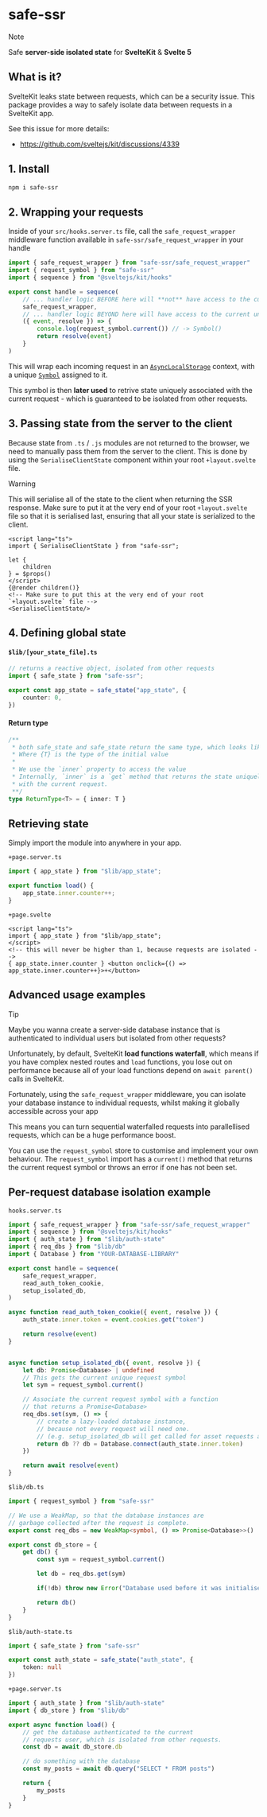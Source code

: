 # safe-ssr

> [!NOTE]
>
> Safe **server-side isolated state** for **SvelteKit** & **Svelte 5**

## What is it?
SvelteKit leaks state between requests, which can be a security issue. This package provides a way to safely isolate data between requests in a SvelteKit app.

See this issue for more details:
- https://github.com/sveltejs/kit/discussions/4339


## 1. Install
```bash
npm i safe-ssr
```

## 2. Wrapping your requests

Inside of your `src/hooks.server.ts` file, call the `safe_request_wrapper` middleware function available in `safe-ssr/safe_request_wrapper` in your handle

```ts
import { safe_request_wrapper } from "safe-ssr/safe_request_wrapper"
import { request_symbol } from "safe-ssr"
import { sequence } from "@sveltejs/kit/hooks"

export const handle = sequence(
    // ... handler logic BEFORE here will **not** have access to the current unique request symbol
    safe_request_wrapper,
    // ... handler logic BEYOND here will have access to the current unique request symbol
    ({ event, resolve }) => {
        console.log(request_symbol.current()) // -> Symbol()
        return resolve(event)
    }
)
```

This will wrap each incoming request in an [`AsyncLocalStorage`](https://nodejs.org/api/async_context.html#class-asynclocalstorage) context, with a unique [`Symbol`](https://developer.mozilla.org/en-US/docs/Web/JavaScript/Reference/Global_Objects/Symbol) assigned to it.

This symbol is then **later used** to retrive state uniquely associated with the current request - which is guaranteed to be isolated from other requests.


## 3. Passing state from the server to the client

Because state from `.ts` / `.js` modules are not returned to the browser, we need to manually pass them from the server to the client. This is done by using the `SerialiseClientState` component within your root `+layout.svelte` file.

> [!WARNING]
> This will serialise all of the state to the client when returning the SSR response. Make sure to put it at the very end of your root `+layout.svelte` file so that it is serialised last, ensuring that all your state is serialized to the client.

```svelte
<script lang="ts">
import { SerialiseClientState } from "safe-ssr";

let {
    children
} = $props()
</script>
{@render children()}
<!-- Make sure to put this at the very end of your root `+layout.svelte` file -->
<SerialiseClientState/>
```

## 4. Defining global state

#### `$lib/[your_state_file].ts`
```ts
// returns a reactive object, isolated from other requests
import { safe_state } from "safe-ssr";

export const app_state = safe_state("app_state", {
    counter: 0,
})
```

#### Return type
```ts
/**
 * both safe_state and safe_state return the same type, which looks like this:
 * Where {T} is the type of the initial value
 *
 * We use the `inner` property to access the value
 * Internally, `inner` is a `get` method that returns the state uniquely associated
 * with the current request.
 **/
type ReturnType<T> = { inner: T }
```

## Retrieving state

Simply import the module into anywhere in your app.

`+page.server.ts`
```ts
import { app_state } from "$lib/app_state";

export function load() {
    app_state.inner.counter++;
}
```

`+page.svelte`
```svelte
<script lang="ts">
import { app_state } from "$lib/app_state";
</script>
<!-- this will never be higher than 1, because requests are isolated -->
{ app_state.inner.counter } <button onclick={() => app_state.inner.counter++}>+</button>
```

## Advanced usage examples

> [!TIP]
>
> Maybe you wanna create a server-side database instance that is authenticated to individual users but isolated from other requests?
>
> Unfortunately, by default, SvelteKit **load functions waterfall**, which means if you have complex nested routes and `load` functions, you lose out on performance because all of your load functions depend on `await parent()` calls in SvelteKit.
>
> Fortunately, using the `safe_request_wrapper` middleware, you can isolate your database instance to individual requests, whilst making it globally accessible across your app
>
> This means you can turn sequential waterfalled requests into parallellised requests, which can be a huge performance boost.

You can use the `request_symbol` store to customise and implement your own behaviour. The `request_symbol` import has a `current()` method that returns the current request symbol or throws an error if one has not been set.

## Per-request database isolation example

`hooks.server.ts`
```ts
import { safe_request_wrapper } from "safe-ssr/safe_request_wrapper"
import { sequence } from "@sveltejs/kit/hooks"
import { auth_state } from "$lib/auth-state"
import { req_dbs } from "$lib/db"
import { Database } from "YOUR-DATABASE-LIBRARY"

export const handle = sequence(
    safe_request_wrapper,
    read_auth_token_cookie,
    setup_isolated_db,
)

async function read_auth_token_cookie({ event, resolve }) {
    auth_state.inner.token = event.cookies.get("token")

    return resolve(event)
}


async function setup_isolated_db({ event, resolve }) {
    let db: Promise<Database> | undefined
    // This gets the current unique request symbol
    let sym = request_symbol.current()

    // Associate the current request symbol with a function
    // that returns a Promise<Database>
    req_dbs.set(sym, () => {
        // create a lazy-loaded database instance,
        // because not every request will need one.
        // (e.g. setup_isolated_db will get called for asset requests and etc)
        return db ?? db = Database.connect(auth_state.inner.token)
    })

    return await resolve(event)
}
```

`$lib/db.ts`
```ts
import { request_symbol } from "safe-ssr"

// We use a WeakMap, so that the database instances are
// garbage collected after the request is complete.
export const req_dbs = new WeakMap<symbol, () => Promise<Database>>()

export const db_store = {
    get db() {
        const sym = request_symbol.current()

        let db = req_dbs.get(sym)

        if(!db) throw new Error("Database used before it was initialised")

        return db()
    }
}
```

`$lib/auth-state.ts`
```ts
import { safe_state } from "safe-ssr"

export const auth_state = safe_state("auth_state", {
    token: null
})

```

`+page.server.ts`
```ts
import { auth_state } from "$lib/auth-state"
import { db_store } from "$lib/db"

export async function load() {
    // get the database authenticated to the current
    // requests user, which is isolated from other requests.
    const db = await db_store.db

    // do something with the database
    const my_posts = await db.query("SELECT * FROM posts")

    return {
        my_posts
    }
}
```